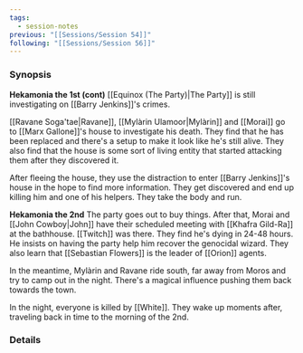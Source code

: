 ```yaml
---
tags:
  - session-notes
previous: "[[Sessions/Session 54]]"
following: "[[Sessions/Session 56]]"
---
```

### Synopsis
**Hekamonia the 1st (cont)**
[[Equinox (The Party)|The Party]] is still investigating on [[Barry Jenkins]]'s crimes.

[[Ravane Soga'tae|Ravane]], [[Mylàrin Ulamoor|Mylàrin]] and [[Morai]] go to [[Marx Gallone]]'s house to investigate his death. They find that he has been replaced and there's a setup to make it look like he's still alive. They also find that the house is some sort of living entity that started attacking them after they discovered it.

After fleeing the house, they use the distraction to enter [[Barry Jenkins]]'s house in the hope to find more information. They get discovered and end up killing him and one of his helpers. They take the body and run.

**Hekamonia the 2nd**
The party goes out to buy things. After that, Morai and [[John Cowboy|John]] have their scheduled meeting with [[Khafra Gild-Ra]] at the bathhouse. [[Twitch]] was there. They find he's dying in 24-48 hours. He insists on having the party help him recover the genocidal wizard. They also learn that [[Sebastian Flowers]] is the leader of [[Orion]] agents.

In the meantime, Mylàrin and Ravane ride south, far away from Moros and try to camp out in the night. There's a magical influence pushing them back towards the town.

In the night, everyone is killed by [[White]]. They wake up moments after, traveling back in time to the morning of the 2nd.
### Details

